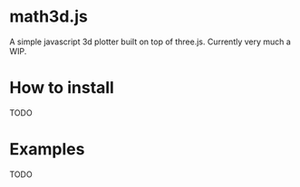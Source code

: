 # math3d.js

A simple javascript 3d plotter built on top of three.js. Currently very much a WIP.

# How to install
TODO

# Examples
TODO
